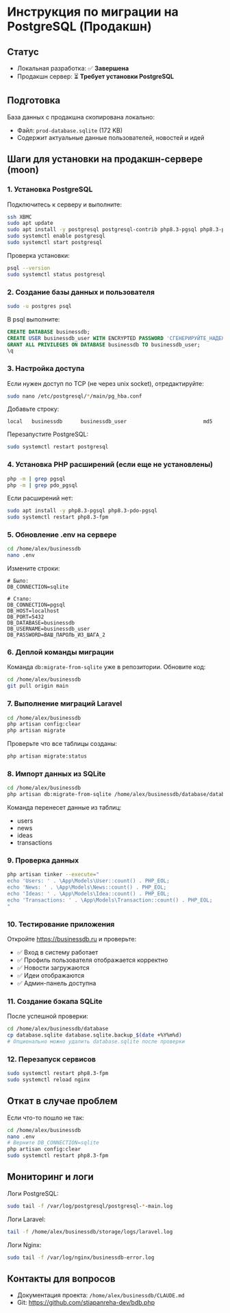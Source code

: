 # Инструкция по миграции на PostgreSQL (Продакшн)

## Статус
- Локальная разработка: ✅ **Завершена**
- Продакшн сервер: ⏳ **Требует установки PostgreSQL**

## Подготовка

База данных с продакшна скопирована локально:
- Файл: `prod-database.sqlite` (172 KB)
- Содержит актуальные данные пользователей, новостей и идей

## Шаги для установки на продакшн-сервере (moon)

### 1. Установка PostgreSQL

Подключитесь к серверу и выполните:

```bash
ssh XBMC
sudo apt update
sudo apt install -y postgresql postgresql-contrib php8.3-pgsql php8.3-pdo-pgsql
sudo systemctl enable postgresql
sudo systemctl start postgresql
```

Проверка установки:
```bash
psql --version
sudo systemctl status postgresql
```

### 2. Создание базы данных и пользователя

```bash
sudo -u postgres psql
```

В psql выполните:
```sql
CREATE DATABASE businessdb;
CREATE USER businessdb_user WITH ENCRYPTED PASSWORD 'СГЕНЕРИРУЙТЕ_НАДЕЖНЫЙ_ПАРОЛЬ';
GRANT ALL PRIVILEGES ON DATABASE businessdb TO businessdb_user;
\q
```

### 3. Настройка доступа

Если нужен доступ по TCP (не через unix socket), отредактируйте:

```bash
sudo nano /etc/postgresql/*/main/pg_hba.conf
```

Добавьте строку:
```
local   businessdb      businessdb_user                         md5
```

Перезапустите PostgreSQL:
```bash
sudo systemctl restart postgresql
```

### 4. Установка PHP расширений (если еще не установлены)

```bash
php -m | grep pgsql
php -m | grep pdo_pgsql
```

Если расширений нет:
```bash
sudo apt install -y php8.3-pgsql php8.3-pdo-pgsql
sudo systemctl restart php8.3-fpm
```

### 5. Обновление .env на сервере

```bash
cd /home/alex/businessdb
nano .env
```

Измените строки:
```env
# Было:
DB_CONNECTION=sqlite

# Стало:
DB_CONNECTION=pgsql
DB_HOST=localhost
DB_PORT=5432
DB_DATABASE=businessdb
DB_USERNAME=businessdb_user
DB_PASSWORD=ВАШ_ПАРОЛЬ_ИЗ_ШАГА_2
```

### 6. Деплой команды миграции

Команда `db:migrate-from-sqlite` уже в репозитории. Обновите код:

```bash
cd /home/alex/businessdb
git pull origin main
```

### 7. Выполнение миграций Laravel

```bash
cd /home/alex/businessdb
php artisan config:clear
php artisan migrate
```

Проверьте что все таблицы созданы:
```bash
php artisan migrate:status
```

### 8. Импорт данных из SQLite

```bash
cd /home/alex/businessdb
php artisan db:migrate-from-sqlite /home/alex/businessdb/database/database.sqlite
```

Команда перенесет данные из таблиц:
- users
- news
- ideas
- transactions

### 9. Проверка данных

```bash
php artisan tinker --execute="
echo 'Users: ' . \App\Models\User::count() . PHP_EOL;
echo 'News: ' . \App\Models\News::count() . PHP_EOL;
echo 'Ideas: ' . \App\Models\Idea::count() . PHP_EOL;
echo 'Transactions: ' . \App\Models\Transaction::count() . PHP_EOL;
"
```

### 10. Тестирование приложения

Откройте https://businessdb.ru и проверьте:
- ✅ Вход в систему работает
- ✅ Профиль пользователя отображается корректно
- ✅ Новости загружаются
- ✅ Идеи отображаются
- ✅ Админ-панель доступна

### 11. Создание бэкапа SQLite

После успешной проверки:

```bash
cd /home/alex/businessdb/database
cp database.sqlite database.sqlite.backup_$(date +%Y%m%d)
# Опционально можно удалить database.sqlite после проверки
```

### 12. Перезапуск сервисов

```bash
sudo systemctl restart php8.3-fpm
sudo systemctl reload nginx
```

## Откат в случае проблем

Если что-то пошло не так:

```bash
cd /home/alex/businessdb
nano .env
# Верните DB_CONNECTION=sqlite
php artisan config:clear
sudo systemctl restart php8.3-fpm
```

## Мониторинг и логи

Логи PostgreSQL:
```bash
sudo tail -f /var/log/postgresql/postgresql-*-main.log
```

Логи Laravel:
```bash
tail -f /home/alex/businessdb/storage/logs/laravel.log
```

Логи Nginx:
```bash
sudo tail -f /var/log/nginx/businessdb-error.log
```

## Контакты для вопросов

- Документация проекта: `/home/alex/businessdb/CLAUDE.md`
- Git: https://github.com/stiapanreha-dev/bdb.php
